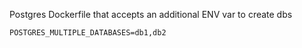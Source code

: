 Postgres Dockerfile that accepts an additional ENV var to create dbs

    POSTGRES_MULTIPLE_DATABASES=db1,db2
